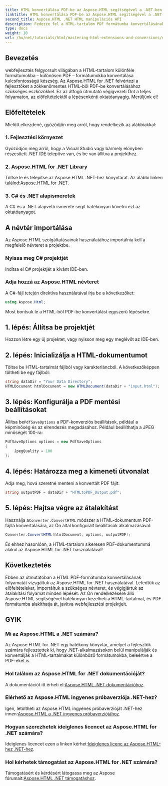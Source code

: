 ```yaml
---
title: HTML konvertálása PDF-be az Aspose.HTML segítségével a .NET-ben
linktitle: HTML konvertálása PDF-be az Aspose.HTML segítségével a .NET-ben
second_title: Aspose.HTML .NET HTML manipulációs API
description: Fedezze fel a HTML-tartalom PDF formátumba konvertálásának átfogó folyamatát a hatékony Aspose.HTML for .NET könyvtár használatával. Ez az útmutató egyértelmű tájékoztatást nyújt a fejlesztőknek.
type: docs
weight: 10
url: /hu/net/tutorials/html/mastering-html-extensions-and-conversions/converting-html-to-pdf/
---
```

## Bevezetés

webfejlesztés felgyorsult világában a HTML-tartalom különféle formátumokba – különösen PDF – formátumokba konvertálása kulcsfontosságú készség. Az Aspose.HTML for .NET felvértezi a fejlesztőket a zökkenőmentes HTML-ből PDF-be konvertálásához szükséges eszközökkel. Ez az átfogó útmutató végigvezeti Önt a teljes folyamaton, az előfeltételektől a lépésenkénti oktatóanyagig. Merüljünk el!

## Előfeltételek

Mielőtt elkezdené, győződjön meg arról, hogy rendelkezik az alábbiakkal:

### 1. Fejlesztési környezet
Győződjön meg arról, hogy a Visual Studio vagy bármely előnyben részesített .NET IDE telepítve van, és be van állítva a projekthez.

### 2. Aspose.HTML for .NET Library
 Töltse le és telepítse az Aspose.HTML .NET-hez könyvtárat. Az alábbi linken találod:[Aspose.HTML for .NET](https://releases.aspose.com/html/net/).

### 3. C# és .NET alapismeretek
A C# és a .NET alapvető ismerete segít hatékonyan követni ezt az oktatóanyagot.

## A névtér importálása

Az Aspose.HTML szolgáltatásainak használatához importálnia kell a megfelelő névteret a projektbe.

### Nyissa meg C# projektjét
Indítsa el C# projektjét a kívánt IDE-ben.

### Adja hozzá az Aspose.HTML névteret
A C#-fájl tetején direktíva használatával írja be a következőket:

```csharp
using Aspose.Html;
```

Most bontsuk le a HTML-ből PDF-be konvertálást egyszerű lépésekre.

## 1. lépés: Állítsa be projektjét
Hozzon létre egy új projektet, vagy nyisson meg egy meglévőt az IDE-ben.

## 2. lépés: Inicializálja a HTML-dokumentumot
Töltse be HTML-tartalmát fájlból vagy karakterláncból. A következőképpen töltheti be egy fájlból:

```csharp
string dataDir = "Your Data Directory";
HTMLDocument htmlDocument = new HTMLDocument(dataDir + "input.html");
```

## 3. lépés: Konfigurálja a PDF mentési beállításokat
 Állítsa be`PdfSaveOptions` a PDF-konverziós beállítások, például a képminőség és az elrendezés megadásához. Például beállíthatja a JPEG minőségét 100-ra:

```csharp
PdfSaveOptions options = new PdfSaveOptions
{
    JpegQuality = 100
};
```

## 4. lépés: Határozza meg a kimeneti útvonalat
Adja meg, hová szeretné menteni a konvertált PDF fájlt:

```csharp
string outputPDF = dataDir + "HTMLtoPDF_Output.pdf";
```

## 5. lépés: Hajtsa végre az átalakítást
 Használja a`Converter.ConvertHTML` módszer a HTML-dokumentum PDF-fájllá konvertálására, az Ön által konfigurált beállítások alkalmazásával:

```csharp
Converter.ConvertHTML(htmlDocument, options, outputPDF);
```

És ehhez hasonlóan, a HTML-tartalom sikeresen PDF-dokumentummá alakul az Aspose.HTML for .NET használatával!

## Következtetés

Ebben az útmutatóban a HTML PDF-formátumba konvertálásának folyamatát vizsgáltuk az Aspose.HTML for .NET használatával. Lefedtük az előfeltételeket, importáltuk a szükséges névteret, és végigjártuk az átalakítási folyamat minden lépését. Az Ön rendelkezésére álló Aspose.HTML segítségével hatékonyan kezelheti a HTML-tartalmat, és PDF formátumba alakíthatja át, javítva webfejlesztési projektjeit.

## GYIK

### Mi az Aspose.HTML a .NET számára?
Az Aspose.HTML for .NET egy hatékony könyvtár, amelyet a fejlesztők számára fejlesztettek ki, hogy .NET-alkalmazásokon belül manipulálják és konvertálják a HTML-tartalmakat különböző formátumokba, beleértve a PDF-eket is.

### Hol találom az Aspose.HTML for .NET dokumentációját?
 A dokumentációt itt érheti el:[Aspose.HTML .NET dokumentációhoz](https://reference.aspose.com/html/net/).

### Elérhető az Aspose.HTML ingyenes próbaverziója .NET-hez?
 Igen, letöltheti az Aspose.HTML ingyenes próbaverzióját .NET-hez innen:[Aspose.HTML a .NET ingyenes próbaverziójához](https://releases.aspose.com/).

### Hogyan szerezhetek ideiglenes licencet az Aspose.HTML for .NET számára?
 Ideiglenes licencet ezen a linken kérhet:[Ideiglenes licenc az Aspose.HTML-hez .NET-hez](https://purchase.conholdate.com/temporary-license/).

### Hol kérhetek támogatást az Aspose.HTML for .NET számára?
 Támogatásért és kérdésért látogassa meg az Aspose fórumait:[Aspose.HTML .NET támogatáshoz](https://forum.aspose.com/).